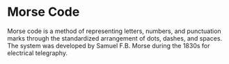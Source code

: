 # Morse Code

Morse code is a method of representing letters, numbers, and punctuation marks through the standardized arrangement of dots, dashes, and spaces. The system was developed by Samuel F.B. Morse during the 1830s for electrical telegraphy.

